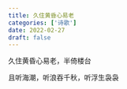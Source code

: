 ```yaml
---
title: 久住黄昏心易老
categories: ['诗歌']
date: 2022-02-27
draft: false
---
```


久住黄昏心易老，半倚楼台

且听海潮，听浪吞千秋，听浮生袅袅
